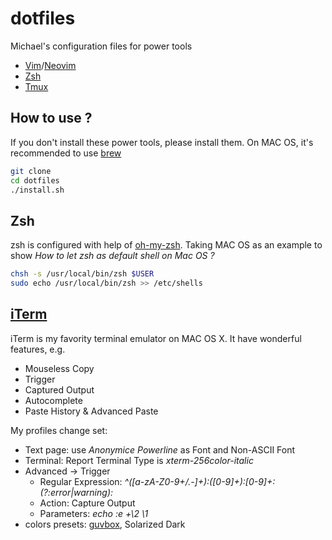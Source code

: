 # dotfiles

Michael's configuration files for power tools
* [Vim](http://www.vim.org)/[Neovim](http://neovim.io/)
* [Zsh](http://www.zsh.org)
* [Tmux](http://tmux.github.io)

## How to use ?

If you don't install these power tools, please install them. On MAC OS, it's recommended
to use [brew](http://brew.sh)

```sh
git clone
cd dotfiles
./install.sh
```

## Zsh

zsh is configured with help of [oh-my-zsh](https://github.com/robbyrussell/oh-my-zsh).
Taking MAC OS as an example to show *How to let zsh as default shell on Mac OS ?*

```sh
chsh -s /usr/local/bin/zsh $USER
sudo echo /usr/local/bin/zsh >> /etc/shells
```

## [iTerm](https://iterm2.com)

iTerm is my favority terminal emulator on MAC OS X. It have wonderful features, e.g.

* Mouseless Copy
* Trigger
* Captured Output
* Autocomplete
* Paste History & Advanced Paste

My profiles change set:

* Text page: use *Anonymice Powerline* as Font and Non-ASCII Font
* Terminal: Report Terminal  Type is *xterm-256color-italic*
* Advanced -> Trigger
	* Regular Expression: *^([a-zA-Z0-9+/.-]+):([0-9]+):[0-9]+: (?:error|warning):*
	* Action: Capture Output
	* Parameters: *echo :e +\2 \1*
* colors presets: [guvbox](https://github.com/morhetz/gruvbox-generalized/tree/master/iterm2), Solarized Dark
